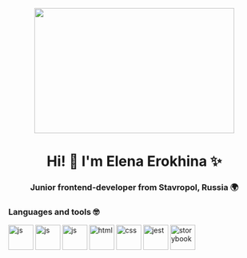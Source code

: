 <p align="center">
  <img width="400" height="250" src="https://i.giphy.com/media/v1.Y2lkPTc5MGI3NjExbDVlY3RoMGkwOHh1MTl5Nm16N3hxamlvajA1dm5iNTlyYzVsZHJpYyZlcD12MV9pbnRlcm5hbF9naWZfYnlfaWQmY3Q9Zw/LHZyixOnHwDDy/giphy.gif">
</p>

<h1 align="center">Hi! 👋 I'm Elena Erokhina ✨</h1>
<h3 align="center">Junior frontend-developer from Stavropol, Russia 🌍</h3>

### Languages ​​and tools 🤓
<img src="https://cdn.jsdelivr.net/gh/devicons/devicon@latest/icons/react/react-original.svg" title="js" width="50" height="50"/> <img src="https://cdn.jsdelivr.net/gh/devicons/devicon/icons/javascript/javascript-original.svg" title="js" width="50" height="50"/> <img src="https://cdn.jsdelivr.net/gh/devicons/devicon@latest/icons/typescript/typescript-original.svg" title="js" width="50" height="50"/> <img src="https://cdn.jsdelivr.net/gh/devicons/devicon/icons/html5/html5-plain-wordmark.svg" title="html" width="50" height="50"/> <img src="https://cdn.jsdelivr.net/gh/devicons/devicon/icons/css3/css3-plain-wordmark.svg" title="css" width="50" height="50"/> <img src="https://cdn.jsdelivr.net/gh/devicons/devicon/icons/jest/jest-plain.svg" title="jest" width="50" height="50"/> <img src="https://cdn.jsdelivr.net/gh/devicons/devicon@latest/icons/storybook/storybook-original.svg" title="storybook" width="50" height="50" />
          

